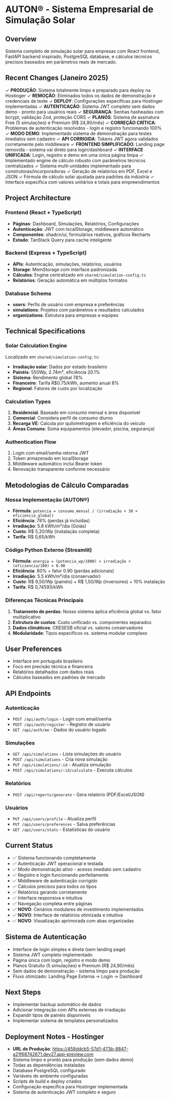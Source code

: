 # AUTON® - Sistema Empresarial de Simulação Solar

## Overview
Sistema completo de simulação solar para empresas com React frontend, FastAPI backend inspirado, PostgreSQL database, e cálculos técnicos precisos baseados em parâmetros reais de mercado.

## Recent Changes (Janeiro 2025)
✓ **PRODUÇÃO**: Sistema totalmente limpo e preparado para deploy na Hostinger
✓ **REMOÇÃO**: Eliminados todos os dados de demonstração e credenciais de teste
✓ **DEPLOY**: Configurações específicas para Hostinger implementadas
✓ **AUTENTICAÇÃO**: Sistema JWT completo sem dados demo - pronto para usuários reais
✓ **SEGURANÇA**: Senhas hasheadas com bcrypt, validação Zod, proteção CORS
✓ **PLANOS**: Sistema de assinatura Free (5 simulações) e Premium (R$ 24,90/mês)
✓ **CORREÇÃO CRÍTICA**: Problemas de autenticação resolvidos - login e registro funcionando 100%
✓ **MODO DEMO**: Implementado sistema de demonstração para testes imediatos sem cadastro
✓ **API CORRIGIDA**: Tokens JWT agora validados corretamente pelo middleware
✓ **FRONTEND SIMPLIFICADO**: Landing page removida - sistema vai direto para login/dashboard
✓ **INTERFACE UNIFICADA**: Login, registro e demo em uma única página limpa
✓ Implementado engine de cálculo robusto com parâmetros técnicos centralizados
✓ Sistema multi-unidades implementado para construtoras/incorporadoras
✓ Geração de relatórios em PDF, Excel e JSON
✓ Fórmula de cálculo solar ajustada para padrões da indústria
✓ Interface específica com valores unitários e totais para empreendimentos

## Project Architecture

### Frontend (React + TypeScript)
- **Páginas**: Dashboard, Simulações, Relatórios, Configurações
- **Autenticação**: JWT com localStorage, middleware automático
- **Componentes**: shadcn/ui, formulários reativos, gráficos Recharts
- **Estado**: TanStack Query para cache inteligente

### Backend (Express + TypeScript)
- **APIs**: Autenticação, simulações, relatórios, usuários
- **Storage**: MemStorage com interface padronizada
- **Cálculos**: Engine centralizado em `shared/simulation-config.ts`
- **Relatórios**: Geração automática em múltiplos formatos

### Database Schema
- **users**: Perfis de usuário com empresa e preferências
- **simulations**: Projetos com parâmetros e resultados calculados
- **organizations**: Estrutura para empresas e equipes

## Technical Specifications

### Solar Calculation Engine
Localizado em `shared/simulation-config.ts`:
- **Irradiação solar**: Dados por estado brasileiro
- **Painéis**: 550Wp, 2.74m², eficiência 20.1%
- **Sistema**: Rendimento global 78%
- **Financeiro**: Tarifa R$0.75/kWh, aumento anual 8%
- **Regional**: Fatores de custo por localização

### Calculation Types
1. **Residencial**: Baseado em consumo mensal e área disponível
2. **Comercial**: Considera perfil de consumo diurno
3. **Recarga VE**: Calcula por quilometragem e eficiência do veículo
4. **Áreas Comuns**: Soma equipamentos (elevador, piscina, segurança)

### Authentication Flow
1. Login com email/senha retorna JWT
2. Token armazenado em localStorage
3. Middleware automático inclui Bearer token
4. Renovação transparente conforme necessário

## Metodologias de Cálculo Comparadas

### Nossa Implementação (AUTON®)
- **Fórmula**: `potencia = consumo_mensal / (irradiação × 30 × eficiencia_global)`
- **Eficiência**: 78% (perdas já incluídas)
- **Irradiação**: 5.8 kWh/m²/dia (Goiás)
- **Custo**: R$ 5,20/Wp (instalação completa)
- **Tarifa**: R$ 0,65/kWh

### Código Python Externo (Streamlit)
- **Fórmula**: `energia = (potencia_wp/1000) × irradiação × (eficiencia/100) × 0.90`
- **Eficiência**: 80% + fator 0.90 (perdas adicionais)
- **Irradiação**: 5.5 kWh/m²/dia (conservador)
- **Custo**: R$ 9,50/Wp (painéis) + R$ 1,50/Wp (inversores) + 10% instalação
- **Tarifa**: R$ 0,74593/kWh

### Diferenças Técnicas Principais
1. **Tratamento de perdas**: Nosso sistema aplica eficiência global vs. fator multiplicativo
2. **Estrutura de custos**: Custo unificado vs. componentes separados
3. **Dados climáticos**: CRESESB oficial vs. valores conservadores
4. **Modularidade**: Tipos específicos vs. sistema modular complexo

## User Preferences
- Interface em português brasileiro
- Foco em precisão técnica e financeira
- Relatórios detalhados com dados reais
- Cálculos baseados em padrões de mercado

## API Endpoints

### Autenticação
- `POST /api/auth/login` - Login com email/senha
- `POST /api/auth/register` - Registro de usuário
- `GET /api/auth/me` - Dados do usuário logado

### Simulações
- `GET /api/simulations` - Lista simulações do usuário
- `POST /api/simulations` - Cria nova simulação
- `PUT /api/simulations/:id` - Atualiza simulação
- `POST /api/simulations/:id/calculate` - Executa cálculos

### Relatórios
- `POST /api/reports/generate` - Gera relatório (PDF/Excel/JSON)

### Usuários
- `PUT /api/users/profile` - Atualiza perfil
- `PUT /api/users/preferences` - Salva preferências
- `GET /api/users/stats` - Estatísticas do usuário

## Current Status
- ✅ Sistema funcionando completamente
- ✅ Autenticação JWT operacional e testada
- ✅ Modo demonstração ativo - acesso imediato sem cadastro
- ✅ Registro e login funcionando perfeitamente
- ✅ Middleware de autenticação corrigido
- ✅ Cálculos precisos para todos os tipos
- ✅ Relatórios gerando corretamente
- ✅ Interface responsiva e intuitiva
- ✅ Navegação completa entre páginas
- ✅ **NOVO**: Cenários modulares de investimento implementados
- ✅ **NOVO**: Interface de relatórios otimizada e intuitiva
- ✅ **NOVO**: Visualização aprimorada com abas organizadas

## Sistema de Autenticação
- Interface de login simples e direta (sem landing page)
- Sistema JWT completo implementado
- Página única com login, registro e modo demo
- Planos Gratuito (5 simulações) e Premium (R$ 24,90/mês)
- Sem dados de demonstração - sistema limpo para produção
- Fluxo otimizado: Landing Page Externa → Login → Dashboard

## Next Steps
- Implementar backup automático de dados
- Adicionar integração com APIs externas de irradiação
- Expandir tipos de painéis disponíveis
- Implementar sistema de templates personalizados

## Deployment Notes - Hostinger
- **URL de Produção**: https://458ddcb5-57d1-473b-8847-a21f68742671.dev27.app-preview.com
- Sistema limpo e pronto para produção (sem dados demo)
- Todas as dependências instaladas
- Database PostgreSQL configurado
- Variáveis de ambiente configuradas
- Scripts de build e deploy criados
- Configuração específica para Hostinger implementada
- Sistema de autenticação JWT completo e seguro